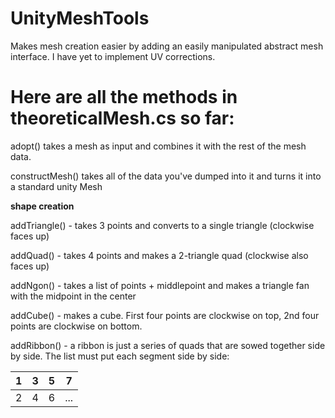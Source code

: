 # UnityMeshTools
Makes mesh creation easier by adding an easily manipulated abstract mesh interface. I have yet to implement UV corrections.

# Here are all the methods in theoreticalMesh.cs so far:

adopt() takes a mesh as input and combines it with the rest of the mesh data.

constructMesh() takes all of the data you've dumped into it and turns it into a standard unity Mesh

**shape creation**

addTriangle() - takes 3 points and converts to a single triangle (clockwise faces up)

addQuad() - takes 4 points and makes a 2-triangle quad (clockwise also faces up)

addNgon() - takes a list of points + middlepoint and makes a triangle fan with the midpoint in the center

addCube() - makes a cube. First four points are clockwise on top, 2nd four points are clockwise on bottom.


addRibbon() - a ribbon is just a series of quads that are sowed together side by side. The list must put each segment side by side:

| 1 | 3 | 5 | 7   |
|---|---|---|-----|
| 2 | 4 | 6 | ... |
